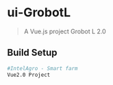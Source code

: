 # ui-GrobotL

> A Vue.js project Grobot L 2.0

## Build Setup

``` bash
#IntelAgro - Smart farm  
Vue2.0 Project
```


